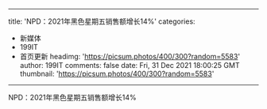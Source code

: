 
---
title: 'NPD：2021年黑色星期五销售额增长14%'
categories: 
 - 新媒体
 - 199IT
 - 首页更新
headimg: 'https://picsum.photos/400/300?random=5583'
author: 199IT
comments: false
date: Fri, 31 Dec 2021 18:00:25 GMT
thumbnail: 'https://picsum.photos/400/300?random=5583'
---

<div>   
NPD：2021年黑色星期五销售额增长14%  
</div>
            
